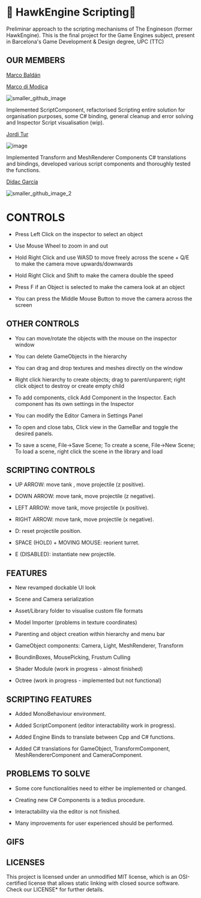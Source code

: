 
# 🦅 HawkEngine Scripting🦅 #

Preliminar approach to the scripting mechanisms of The Engineson (former HawkEngine). This is the final project for the Game Engines subject, present in Barcelona's Game Development & Design degree, UPC (TTC)

## OUR MEMBERS ##

[Marco Baldán](https://github.com/Marco-v-BaldanII)

[Marco di Modica](https://github.com/MarcoDiModica)

![smaller_github_image](https://github.com/user-attachments/assets/f955f5f8-faa2-436e-9f16-2e8abad89754)

Implemented ScriptComponent, refactorised Scripting entire solution for organisation purposes, some C# binding, general cleanup and error solving and Inspector Script visualisation (wip).

[Jordi Tur](https://github.com/Jordopol) 

![image](https://github.com/user-attachments/assets/cb62d16b-1dcb-485c-a54f-875e61abd02d)

Implemented Transform and MeshRenderer Components C# translations and bindings, developed various script components and thoroughly tested the functions.

[Dídac García](https://github.com/D1dii)

![smaller_github_image_2](https://github.com/user-attachments/assets/8b41f1d5-24c7-457c-9e1d-c0de226f629f)

# CONTROLS #

- Press Left Click on the inspector to select an object

- Use Mouse Wheel to zoom in and out

- Hold Right Click and use WASD to move freely across the scene + Q/E to make the camera move upwards/downwards

- Hold Right Click and Shift to make the camera double the speed

- Press F if an Object is selected to make the camera look at an object

- You can press the Middle Mouse Button to move the camera across the screen

## OTHER CONTROLS ##

- You can move/rotate the objects with the mouse on the inspector window

- You can delete GameObjects in the hierarchy

- You can drag and drop textures and meshes directly on the window

- Right click hierarchy to create objects; drag to parent/unparent; right click object to destroy or create empty child

- To add components, click Add Component in the Inspector. Each component has its own settings in the Inspector

- You can modify the Editor Camera in Settings Panel

- To open and close tabs, Click view in the GameBar and toggle the desired panels.

- To save a scene, File->Save Scene; To create a scene, File->New Scene; To load a scene, right click the scene in the library and load

## SCRIPTING CONTROLS ##

- UP ARROW: move tank , move projectile (z positive).

- DOWN ARROW: move tank, move projectile (z negative).

- LEFT ARROW: move tank, move projectile (x positive).

- RIGHT ARROW: move tank, move projectile (x negative).

- D: reset projectile position.

- SPACE (HOLD) + MOVING MOUSE: reorient turret.

- E (DISABLED): instantiate new projectile.

## FEATURES ##

- New revamped dockable UI look

- Scene and Camera serialization

- Asset/Library folder to visualise custom file formats

- Model Importer (problems in texture coordinates)

- Parenting and object creation within hierarchy and menu bar

- GameObject components: Camera, Light, MeshRenderer, Transform

- BoundinBoxes, MousePicking, Frustum Culling

- Shader Module (work in progress - almost finished)

- Octree (work in progress - implemented but not functional)

## SCRIPTING FEATURES ##

- Added MonoBehaviour environment.

- Added ScriptComponent (editor interactability work in progress).

- Added Engine Binds to translate between Cpp and C# functions.

- Added C# translations for GameObject, TransformComponent, MeshRendererComponent and CameraComponent.

## PROBLEMS TO SOLVE ##

- Some core functionalities need to either be implemented or changed.

- Creating new C# Components is a tedius procedure.

- Interactability via the editor is not finished.

- Many improvements for user experienced should be performed.

## GIFS ##

## LICENSES ##

This project is licensed under an unmodified MIT license, which is an OSI-certified license that allows static linking 
with closed source software. Check our LICENSE* for further details.
